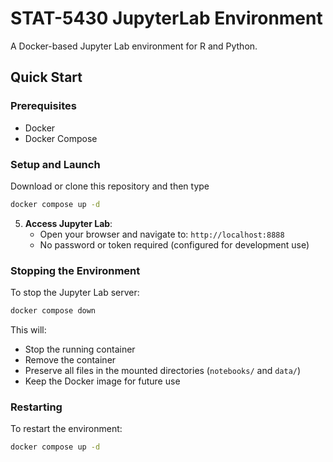 # STAT-5430 JupyterLab Environment

A Docker-based Jupyter Lab environment for R and Python. 

## Quick Start

### Prerequisites
- Docker
- Docker Compose

### Setup and Launch

Download or clone this repository and then type 

   ```bash
   docker compose up -d
   ```

5. **Access Jupyter Lab**:
   - Open your browser and navigate to: `http://localhost:8888`
   - No password or token required (configured for development use)

### Stopping the Environment

To stop the Jupyter Lab server:
```bash
docker compose down
```

This will:
- Stop the running container
- Remove the container
- Preserve all files in the mounted directories (`notebooks/` and `data/`)
- Keep the Docker image for future use

### Restarting

To restart the environment:
```bash
docker compose up -d
```

